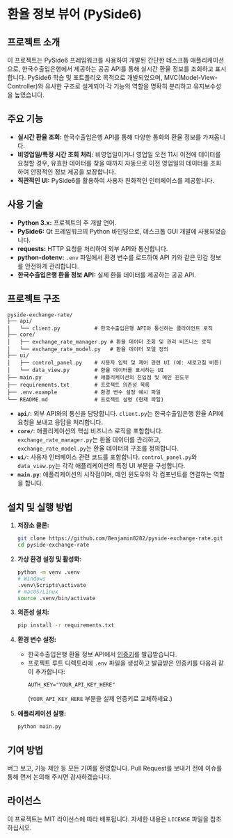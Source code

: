 # 환율 정보 뷰어 (PySide6)

## 프로젝트 소개

이 프로젝트는 PySide6 프레임워크를 사용하여 개발된 간단한 데스크톱 애플리케이션으로, 한국수출입은행에서 제공하는 공공 API를 통해 실시간 환율 정보를 조회하고 표시합니다. PySide6 학습 및 포트폴리오 목적으로 개발되었으며, MVC(Model-View-Controller)와 유사한 구조로 설계되어 각 기능의 역할을 명확히 분리하고 유지보수성을 높였습니다.

## 주요 기능

*   **실시간 환율 조회:** 한국수출입은행 API를 통해 다양한 통화의 환율 정보를 가져옵니다.
*   **비영업일/특정 시간 조회 처리:** 비영업일이거나 영업일 오전 11시 이전에 데이터를 요청할 경우, 유효한 데이터를 찾을 때까지 자동으로 이전 영업일의 데이터를 조회하여 안정적인 정보 제공을 보장합니다.
*   **직관적인 UI:** PySide6를 활용하여 사용자 친화적인 인터페이스를 제공합니다.

## 사용 기술

*   **Python 3.x:** 프로젝트의 주 개발 언어.
*   **PySide6:** Qt 프레임워크의 Python 바인딩으로, 데스크톱 GUI 개발에 사용되었습니다.
*   **requests:** HTTP 요청을 처리하여 외부 API와 통신합니다.
*   **python-dotenv:** `.env` 파일에서 환경 변수를 로드하여 API 키와 같은 민감 정보를 안전하게 관리합니다.
*   **한국수출입은행 환율 정보 API:** 실제 환율 데이터를 제공하는 공공 API.

## 프로젝트 구조

```
pyside-exchange-rate/
├── api/
│   └── client.py           # 한국수출입은행 API와 통신하는 클라이언트 로직
├── core/
│   ├── exchange_rate_manager.py # 환율 데이터 조회 및 관리 비즈니스 로직
│   └── exchange_rate_model.py   # 환율 데이터 모델 정의
├── ui/
│   ├── control_panel.py    # 사용자 입력 및 제어 관련 UI (예: 새로고침 버튼)
│   └── data_view.py        # 환율 데이터를 표시하는 UI
├── main.py                 # 애플리케이션의 진입점 및 메인 윈도우
├── requirements.txt        # 프로젝트 의존성 목록
├── .env.example            # 환경 변수 설정 예시 파일
└── README.md               # 프로젝트 설명 (현재 파일)
```

*   **`api/`**: 외부 API와의 통신을 담당합니다. `client.py`는 한국수출입은행 환율 API에 요청을 보내고 응답을 처리합니다.
*   **`core/`**: 애플리케이션의 핵심 비즈니스 로직을 포함합니다. `exchange_rate_manager.py`는 환율 데이터를 관리하고, `exchange_rate_model.py`는 환율 데이터의 구조를 정의합니다.
*   **`ui/`**: 사용자 인터페이스 관련 코드를 포함합니다. `control_panel.py`와 `data_view.py`는 각각 애플리케이션의 특정 UI 부분을 구성합니다.
*   **`main.py`**: 애플리케이션의 시작점이며, 메인 윈도우와 각 컴포넌트를 연결하는 역할을 합니다.

## 설치 및 실행 방법

1.  **저장소 클론:**
    ```bash
    git clone https://github.com/Benjamin8282/pyside-exchange-rate.git
    cd pyside-exchange-rate
    ```

2.  **가상 환경 설정 및 활성화:**
    ```bash
    python -m venv .venv
    # Windows
    .venv\Scripts\activate
    # macOS/Linux
    source .venv/bin/activate
    ```

3.  **의존성 설치:**
    ```bash
    pip install -r requirements.txt
    ```

4.  **환경 변수 설정:**
    *   한국수출입은행 환율 정보 API에서 [인증키](https://www.koreaexim.go.kr/ir/HPHKIR020M01?apino=2&viewtype=C&searchselect=&searchword=)를 발급받습니다.
    *   프로젝트 루트 디렉토리에 `.env` 파일을 생성하고 발급받은 인증키를 다음과 같이 추가합니다:
        ```
        AUTH_KEY="YOUR_API_KEY_HERE"
        ```
        (`YOUR_API_KEY_HERE` 부분을 실제 인증키로 교체하세요.)

5.  **애플리케이션 실행:**
    ```bash
    python main.py
    ```

## 기여 방법

버그 보고, 기능 제안 등 모든 기여를 환영합니다. Pull Request를 보내기 전에 이슈를 통해 먼저 논의해 주시면 감사하겠습니다.

## 라이선스

이 프로젝트는 MIT 라이선스에 따라 배포됩니다. 자세한 내용은 `LICENSE` 파일을 참조하십시오.
